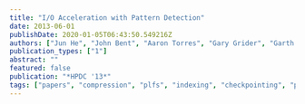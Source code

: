 ```yaml
---
title: "I/O Acceleration with Pattern Detection"
date: 2013-06-01
publishDate: 2020-01-05T06:43:50.549216Z
authors: ["Jun He", "John Bent", "Aaron Torres", "Gary Grider", "Garth Gibson", "Carlos Maltzahn", "Xian-He Sun"]
publication_types: ["1"]
abstract: ""
featured: false
publication: "*HPDC '13*"
tags: ["papers", "compression", "plfs", "indexing", "checkpointing", "patterndetection"]
---
```


